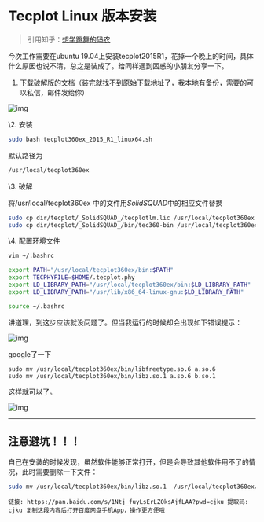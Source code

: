 # Tecplot  Linux 版本安装

>引用知乎：[想学跳舞的码农](https://zhuanlan.zhihu.com/p/79897732)

今次工作需要在ubuntu 19.04上安装tecplot2015R1，花掉一个晚上的时间，具体什么原因也说不清，总之是装成了。给同样遇到困惑的小朋友分享一下。

1. 下载破解版的文档（装完就找不到原始下载地址了，我本地有备份，需要的可以私信，邮件发给你）

![img](https://pic4.zhimg.com/80/v2-66eb4a6c6da1d97420097ebb1a88f3d3_720w.jpg)

\2. 安装

```bash
sudo bash tecplot360ex_2015_R1_linux64.sh
```

默认路径为

```bash
/usr/local/tecplot360ex
```

\3. 破解

将/usr/local/tecplot360ex 中的文件用*SolidSQUAD*中的相应文件替换

```bash
sudo cp dir/tecplot/_SolidSQUAD_/tecplotlm.lic /usr/local/tecplot360ex
sudo cp dir/tecplot/_SolidSQUAD_/bin/tec360-bin /usr/local/tecplot360ex/bin
```

\4. 配置环境文件

```bash
vim ~/.bashrc

export PATH="/usr/local/tecplot360ex/bin:$PATH"
export TECPHYFILE=$HOME/.tecplot.phy
export LD_LIBRARY_PATH="/usr/local/tecplot360ex/bin:$LD_LIBRARY_PATH"
export LD_LIBRARY_PATH="/usr/lib/x86_64-linux-gnu:$LD_LIBRARY_PATH"

source ~/.bashrc
```

讲道理，到这步应该就没问题了。但当我运行的时候却会出现如下错误提示：

![img](https://pic3.zhimg.com/80/v2-524bccbe766e9be2dea3ee0ab2a5949a_720w.jpg)

google了一下

```text
sudo mv /usr/local/tecplot360ex/bin/libfreetype.so.6 a.so.6
sudo mv /usr/local/tecplot360ex/bin/libz.so.1 a.so.6 b.so.1
```

这样就可以了。

![img](https://pic4.zhimg.com/80/v2-64916670f3536d7cac493e936d8cbb87_720w.jpg)

---



## 注意避坑！！！ 

自己在安装的时候发现，虽然软件能够正常打开，但是会导致其他软件用不了的情况，此时需要删除一下文件：

```bash
sudo mv /usr/local/tecplot360ex/bin/libz.so.1  /usr/local/tecplot360ex/bin/b.so.1
```

```
链接: https://pan.baidu.com/s/1Ntj_fuyLsErLZOksAjfLAA?pwd=cjku 提取码: cjku 复制这段内容后打开百度网盘手机App，操作更方便哦
```



